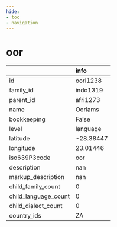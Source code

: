 ```yaml
---
hide:
- toc
- navigation
---
```

# oor
|                      | info      |
|:---------------------|:----------|
| id                   | oorl1238  |
| family_id            | indo1319  |
| parent_id            | afri1273  |
| name                 | Oorlams   |
| bookkeeping          | False     |
| level                | language  |
| latitude             | -28.38447 |
| longitude            | 23.01446  |
| iso639P3code         | oor       |
| description          | nan       |
| markup_description   | nan       |
| child_family_count   | 0         |
| child_language_count | 0         |
| child_dialect_count  | 0         |
| country_ids          | ZA        |
